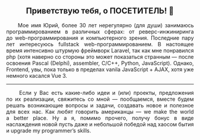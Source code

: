 <div align="center"><h2> Приветствую тебя, о  ПОСЕТИТЕЛЬ! 👋</h2></div>

<!--
**Cppguv/Cppguv** is a ✨ _special_ ✨ repository because its `README.md` (this file) appears on your GitHub profile.

Here are some ideas to get you started:

- 🔭 I’m currently working on ...
- 🌱 I’m currently learning ...
- 👯 I’m looking to collaborate on ...
- 🤔 I’m looking for help with ...
- 💬 Ask me about ...
- 📫 How to reach me: ...
- 😄 Pronouns: ...
- ⚡ Fun fact: ...
-->
<div align="justify">
&nbsp;&nbsp;&nbsp;&nbsp;&nbsp;Мое имя Юрий, более 30&nbsp;лет нерегулярно (для души) занимаюсь программированием в&nbsp;различных сферах: от&nbsp;реверс-инжиниринга до&nbsp;web-программирования и&nbsp;компьютерного зрения. Последние пару лет интересуюсь fullstack web-программированием. В&nbsp;настоящее время интенсивно штурмую фреймворк Laravel, так как мне понравился php (хотя наверно со&nbsp;стороны это может показаться странным&nbsp;&mdash; после освоения Pascal (Delphi), assembler, C/C++, Python, JavaScript). Однако, Frontend, увы, пока только в&nbsp;пределах vanila JavaScript + AJAX, хотя уже немного касался Vue&nbsp;3.
</div>
<hr>
<div align="justify">
&nbsp;&nbsp;&nbsp;&nbsp;&nbsp;Если у&nbsp;Вас есть какие-либо идеи&nbsp;и (или) проекты, предложения по&nbsp;их&nbsp;реализации, свяжитесь со&nbsp;мной&nbsp;&mdash; пообщаемся, вместе будем решать возникающие вопросы и&nbsp;задачи, создавать новое и&nbsp;полезное для всех нас. Как любят говорить американцы&nbsp;&mdash;<span font-color="blue"> we&nbsp;make the world a&nbsp;better place</span>. Ну&nbsp;а&nbsp;я, помимо прочего, получу бонус в&nbsp;виде наслаждения новой пусть даже и&nbsp;небольшой победой над хаосом бытия и&nbsp;upgrade my&nbsp;programmer&rsquo;s skills.
</div>

